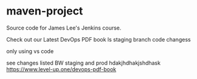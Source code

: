 # maven-project
Source code for James Lee's Jenkins course.

Check out our Latest DevOps PDF book ls staging branch code changess

only using vs code

see changes listed BW staging and prod hdakjhdhakjshdhask
https://www.level-up.one/devops-pdf-book
